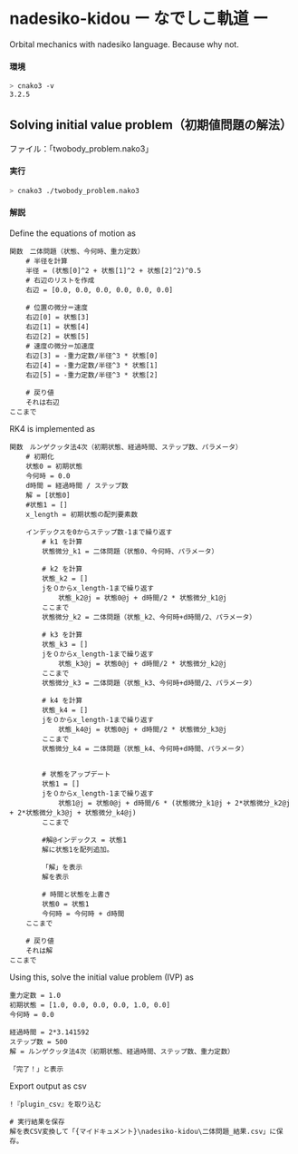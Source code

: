 # nadesiko-kidou ー なでしこ軌道 ー

Orbital mechanics with nadesiko language. Because why not.

#### 環境
```bash
> cnako3 -v
3.2.5
```

## Solving initial value problem（初期値問題の解法）

ファイル：「twobody_problem.nako3」

#### 実行

```bash
> cnako3 ./twobody_problem.nako3
```

#### 解説

Define the equations of motion as

```nadesiko
関数　二体問題（状態、今何時、重力定数）
	# 半径を計算
	半径 = (状態[0]^2 + 状態[1]^2 + 状態[2]^2)^0.5
	# 右辺のリストを作成
	右辺 = [0.0, 0.0, 0.0, 0.0, 0.0, 0.0]

	# 位置の微分＝速度
	右辺[0] = 状態[3]
	右辺[1] = 状態[4]
	右辺[2] = 状態[5]
	# 速度の微分＝加速度
	右辺[3] = -重力定数/半径^3 * 状態[0]
	右辺[4] = -重力定数/半径^3 * 状態[1]
	右辺[5] = -重力定数/半径^3 * 状態[2]

	# 戻り値
	それは右辺
ここまで
```

RK4 is implemented as 

```nadesiko
関数　ルンゲクッタ法4次（初期状態、経過時間、ステップ数、パラメータ）
	# 初期化
	状態0 = 初期状態
	今何時 = 0.0
	d時間 = 経過時間 / ステップ数
	解 = [状態0]
	#状態1 = []
	x_length = 初期状態の配列要素数

	インデックスを0からステップ数-1まで繰り返す
		# k1 を計算
		状態微分_k1 = 二体問題（状態0、今何時、パラメータ）

		# k2 を計算 
		状態_k2 = []
		jを０からx_length-1まで繰り返す
			状態_k2@j = 状態0@j + d時間/2 * 状態微分_k1@j
		ここまで
		状態微分_k2 = 二体問題（状態_k2、今何時+d時間/2、パラメータ）

		# k3 を計算
		状態_k3 = []
		jを０からx_length-1まで繰り返す
			状態_k3@j = 状態0@j + d時間/2 * 状態微分_k2@j
		ここまで
		状態微分_k3 = 二体問題（状態_k3、今何時+d時間/2、パラメータ）

		# k4 を計算
		状態_k4 = []
		jを０からx_length-1まで繰り返す
			状態_k4@j = 状態0@j + d時間/2 * 状態微分_k3@j
		ここまで
		状態微分_k4 = 二体問題（状態_k4、今何時+d時間、パラメータ）
		

		# 状態をアップデート
		状態1 = []
		jを０からx_length-1まで繰り返す
			状態1@j = 状態0@j + d時間/6 * (状態微分_k1@j + 2*状態微分_k2@j + 2*状態微分_k3@j + 状態微分_k4@j)
		ここまで

		#解@インデックス = 状態1
		解に状態1を配列追加。

		「解」を表示
		解を表示

		# 時間と状態を上書き
		状態0 = 状態1
		今何時 = 今何時 + d時間
	ここまで

	# 戻り値
	それは解
ここまで
```

Using this, solve the initial value problem (IVP) as

```
重力定数 = 1.0
初期状態 = [1.0, 0.0, 0.0, 0.0, 1.0, 0.0]
今何時 = 0.0

経過時間 = 2*3.141592
ステップ数 = 500
解 = ルンゲクッタ法4次（初期状態、経過時間、ステップ数、重力定数）

「完了！」と表示
```

Export output as csv

```nadesiko
!『plugin_csv』を取り込む

# 実行結果を保存
解を表CSV変換して「{マイドキュメント}\nadesiko-kidou\二体問題_結果.csv」に保存。
```




